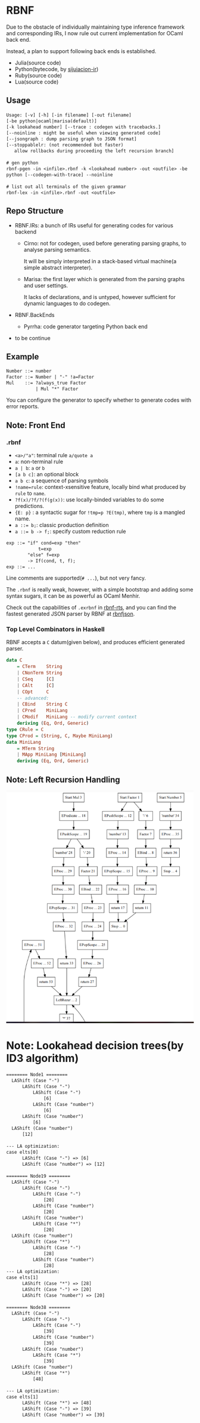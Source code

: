# RBNF

Due to the obstacle of individually maintaining type inference framework and corresponding IRs,
I now rule out current implementation for OCaml back end.

Instead, a plan to support following back ends is established.

- Julia(source code)
- Python(bytecode, by [sijuiacion-ir](https://github.com/RemuLang/sijuiacion-lang))
- Ruby(source code)
- Lua(source code)

## Usage

```
Usage: [-v] [-h] [-in filename] [-out filename]
[-be python|ocaml|marisa(default)]
[-k lookahead number] [--trace : codegen with tracebacks.]
[--noinline : might be useful when viewing generated code]
[--jsongraph : dump parsing graph to JSON format]
[--stoppablelr: (not recommended but faster)
   allow rollbacks during proceeding the left recursion branch]

# gen python
rbnf-pgen -in <infile>.rbnf -k <lookahead number> -out <outfile> -be python [--codegen-with-trace] --noinline

# list out all terminals of the given grammar
rbnf-lex -in <infile>.rbnf -out <outfile>
```

## Repo Structure

- RBNF.IRs: a bunch of IRs useful for generating codes for various backend
    - Cirno: not for codegen, used before generating parsing graphs, to analyse parsing semantics.

        It will be simply interpreted in a stack-based virtual machine(a simple abstract interpreter).

    - Marisa: the first layer which is generated from the parsing graphs and user settings.

        It lacks of declarations, and is untyped, however sufficient for dynamic languages to
        do codegen.

- RBNF.BackEnds
    - Pyrrha: code generator targeting Python back end

- to be continue

## Example

```
Number ::= number
Factor ::= Number | "-" !a=Factor
Mul    ::= ?always_true Factor
           | Mul "*" Factor
```

You can configure the generator to specify whether to generate
codes with error reports.

## Note: Front End

### .rbnf

- `<a>/"a"`: terminal rule `a/quote a`
- `a`:  non-terminal rule
- `a | b`: `a` or `b`
- `[a b c]`: an optional block
- `a b c`: a sequence of parsing symbols
- `!name=rule`: context-xsensitive feature, locally bind what produced by `rule` to `name`.
- `?f(x)/?f/?(f(g(x))`: use locally-binded variables to do some predictions.
- `{E: p}` : a syntactic sugar for `!tmp=p ?E(tmp)`, where `tmp` is a mangled name.
- `a ::= b;`: classic production definition
- `a ::= b -> f;`: specify custom reduction rule

```
exp ::= "if" cond=exp "then"
            t=exp
        "else" f=exp
        -> If(cond, t, f);
exp ::= ...
```

Line comments are supported(`# ...`), but not very fancy.

The `.rbnf` is really weak, however, with a simple bootstrap and adding some syntax sugars,
it can be as powerful as OCaml Menhir.

Check out the capabilities of `.exrbnf` in [rbnf-rts](https://github.com/thautwarm/rbnf-rts),
and you can find the fastest generated JSON parser by RBNF at [rbnfjson](https://github.com/thautwarm/rbnf-rts/blob/master/test/rbnfjson/json.exrbnf).

### Top Level Combinators in Haskell

RBNF accepts a `C` datum(given below), and produces efficient generated parser.

```haskell
data C
    = CTerm    String
    | CNonTerm String
    | CSeq     [C]
    | CAlt     [C]
    | COpt     C
    -- advanced:
    | CBind    String C
    | CPred    MiniLang
    | CModif   MiniLang -- modify current context
    deriving (Eq, Ord, Generic)
type CRule = C
type CProd = (String, C, Maybe MiniLang)
data MiniLang
    = MTerm String
    | MApp MiniLang [MiniLang]
    deriving (Eq, Ord, Generic)
```

## Note: Left Recursion Handling

![Left recur](./lr.png)


# Note: Lookahead decision trees(by ID3 algorithm)

```
======== Node1 ========
  LAShift (Case "-")
      LAShift (Case "-")
          LAShift (Case "-")
              [6]
          LAShift (Case "number")
              [6]
      LAShift (Case "number")
          [6]
  LAShift (Case "number")
      [12]

--- LA optimization:
case elts[0]
      LAShift (Case "-") => [6]
      LAShift (Case "number") => [12]

======== Node19 ========
  LAShift (Case "-")
      LAShift (Case "-")
          LAShift (Case "-")
              [20]
          LAShift (Case "number")
              [20]
      LAShift (Case "number")
          LAShift (Case "*")
              [20]
  LAShift (Case "number")
      LAShift (Case "*")
          LAShift (Case "-")
              [28]
          LAShift (Case "number")
              [28]
--- LA optimization:
case elts[1]
      LAShift (Case "*") => [28]
      LAShift (Case "-") => [20]
      LAShift (Case "number") => [20]

======== Node38 ========
  LAShift (Case "-")
      LAShift (Case "-")
          LAShift (Case "-")
              [39]
          LAShift (Case "number")
              [39]
      LAShift (Case "number")
          LAShift (Case "*")
              [39]
  LAShift (Case "number")
      LAShift (Case "*")
          [48]

--- LA optimization:
case elts[1]
      LAShift (Case "*") => [48]
      LAShift (Case "-") => [39]
      LAShift (Case "number") => [39]
```

